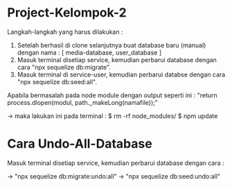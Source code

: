 # Project-Kelompok-2

Langkah-langkah yang harus dilakukan :

1. Setelah berhasil di clone selanjutnya buat database baru (manual) dengan nama :
    [
      media-database,
      user_database
    ]
2. Masuk terminal disetiap service, kemudian perbarui database dengan cara "npx sequelize db:migrate".
3. Masuk terminal di service-user, kemudian perbarui databse dengan cara "npx sequelize db:seed:all".

Apabila bermasalah pada node module dengan output seperti ini :
"return process.dlopen(modul, path._makeLong(namafile));"

-> maka lakukan ini pada terminal :
$ rm -rf node_modules/
$ npm update

# Cara Undo-All-Database
Masuk terminal disetiap service, kemudian perbarui database dengan cara : 

-> "npx sequelize db:migrate:undo:all"
-> "npx sequelize db:seed:undo:all"

